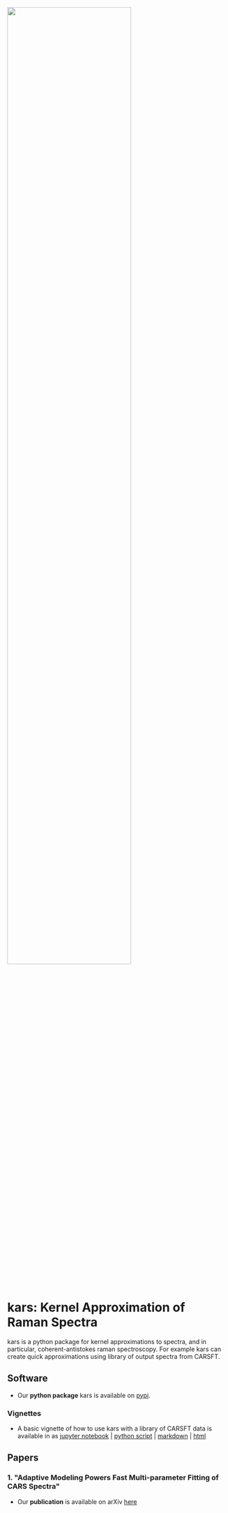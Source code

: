 <img src="ex_u.jpg" width="75%">


# kars: Kernel Approximation of Raman Spectra

kars is a python package for kernel approximations to spectra, and in particular, coherent-antistokes raman spectroscopy. For example kars can create quick approximations using library of output spectra from CARSFT. 

## Software

* Our **python package** kars is available on [pypi](https://pypi.org/project/svsa/).

### Vignettes

* A basic vignette of how to use kars with a library of CARSFT data is available in as [jupyter notebook](examples/example.ipynb) | [python script](examples/example.py) | [markdown](examples/example.md) | [html](examples/example.html)

## Papers

### 1. "Adaptive Modeling Powers Fast Multi-parameter Fitting of CARS Spectra" 

* Our **publication** is available on arXiv [here](https://arxiv.org/abs/2111.00917)